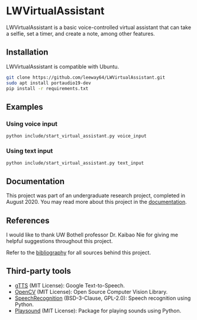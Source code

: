 # LWVirtualAssistant
LWVirtualAssistant is a basic voice-controlled virtual assistant that can take a selfie, set a
timer, and create a note, among other features. 


## Installation
LWVirtualAssistant is compatible with Ubuntu.


```sh
git clone https://github.com/leeway64/LWVirtualAssistant.git
sudo apt install portaudio19-dev
pip install -r requirements.txt
```


## Examples

### Using voice input

```
python include/start_virtual_assistant.py voice_input
```


### Using text input

```
python include/start_virtual_assistant.py text_input
```


## Documentation
This project was part of an undergraduate research project, completed in August 2020. You may read
more about this project in the [documentation](doc/README.md).


## References
I would like to thank UW Bothell professor Dr. Kaibao Nie for giving me helpful suggestions
throughout this project.

Refer to the [bibliography](doc/Bibliography.md) for all sources behind this project.


## Third-party tools

- [gTTS](https://pypi.org/project/gTTS/) (MIT License): Google Text-to-Speech.
- [OpenCV](https://pypi.org/project/opencv-python/) (MIT License): Open Source Computer Vision
  Library.
- [SpeechRecognition](https://github.com/Uberi/speech_recognition) (BSD-3-Clause, GPL-2.0): Speech
  recognition using Python.
- [Playsound](https://pypi.org/project/playsound/) (MIT License): Package for playing sounds using
  Python.

